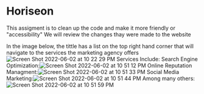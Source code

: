 # Horiseon
This assigment is to clean up the code and make it more friendly or "accessibility"
We will review the changes thay were made to the website

In the image below, the tittle has a list on the top right hand corner that will navigate to the services the marketing agency offers
![Screen Shot 2022-06-02 at 10 22 29 PM](https://user-images.githubusercontent.com/35237969/171780119-c555eab7-cc96-4f7e-af9e-a5d16fbcc254.png)
Services Include:
Search Engine Optimization:![Screen Shot 2022-06-02 at 10 51 12 PM](https://user-images.githubusercontent.com/35237969/171782709-a42ff3c9-3e90-4349-adde-bd0098176b98.png)
Online Reputation Managment:![Screen Shot 2022-06-02 at 10 51 33 PM](https://user-images.githubusercontent.com/35237969/171782799-5d43d5f3-58c8-4ea7-a967-5437b954233a.png)
Social Media Marketing:![Screen Shot 2022-06-02 at 10 51 44 PM](https://user-images.githubusercontent.com/35237969/171782820-22ac50df-fc44-4163-9231-54232a8d15ec.png)
Among many others:![Screen Shot 2022-06-02 at 10 51 59 PM](https://user-images.githubusercontent.com/35237969/171782848-45a03bef-2af2-4cdf-bd01-7ed69cb93dd7.png)
